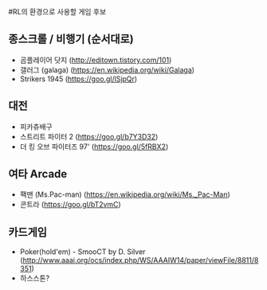 #RL의 환경으로 사용할 게임 후보

## 종스크롤 / 비행기 (순서대로)
 * 곰플레이어 닷지 (http://editown.tistory.com/101)
 * 갤러그 (galaga) (https://en.wikipedia.org/wiki/Galaga)
 * Strikers 1945 (https://goo.gl/lSjpQr)

## 대전
 * 피카츄배구
 * 스트리트 파이터 2 (https://goo.gl/b7Y3D32)
 * 더 킹 오브 파이터즈 97' (https://goo.gl/5fRBX2)

## 여타 Arcade
 * 팩맨 (Ms.Pac-man) (https://en.wikipedia.org/wiki/Ms._Pac-Man)
 * 콘트라 (https://goo.gl/bT2vmC)

## 카드게임
 * Poker(hold'em) - SmooCT by D. Silver (http://www.aaai.org/ocs/index.php/WS/AAAIW14/paper/viewFile/8811/8351)
 * 하스스톤?
